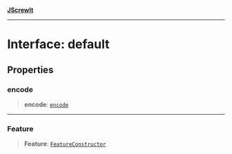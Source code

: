 [**JScrewIt**](../README.md)

***

# Interface: default

## Properties

### encode

> **encode**: [`encode`](encode.md)

***

### Feature

> **Feature**: [`FeatureConstructor`](FeatureConstructor.md)
